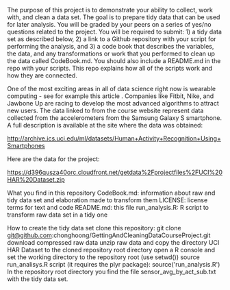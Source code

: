 The purpose of this project is to demonstrate your ability to collect, work with, and clean a data set. The goal is to prepare tidy data that can be used for later analysis. You will be graded by your peers on a series of yes/no questions related to the project. You will be required to submit: 1) a tidy data set as described below, 2) a link to a Github repository with your script for performing the analysis, and 3) a code book that describes the variables, the data, and any transformations or work that you performed to clean up the data called CodeBook.md. You should also include a README.md in the repo with your scripts. This repo explains how all of the scripts work and how they are connected.  

One of the most exciting areas in all of data science right now is wearable computing - see for example this article . Companies like Fitbit, Nike, and Jawbone Up are racing to develop the most advanced algorithms to attract new users. The data linked to from the course website represent data collected from the accelerometers from the Samsung Galaxy S smartphone. A full description is available at the site where the data was obtained: 

http://archive.ics.uci.edu/ml/datasets/Human+Activity+Recognition+Using+Smartphones 

Here are the data for the project: 

https://d396qusza40orc.cloudfront.net/getdata%2Fprojectfiles%2FUCI%20HAR%20Dataset.zip 

What you find in this repository
CodeBook.md: information about raw and tidy data set and elaboration made to transform them
LICENSE: license terms for text and code
README.md: this file
run_analysis.R: R script to transform raw data set in a tidy one

How to create the tidy data set
clone this repository: git clone git@github.com:chonghoong/GettingAndCleaningDataCourseProject.git
download compressed raw data
unzip raw data and copy the directory UCI HAR Dataset to the cloned repository root directory
open a R console and set the working directory to the repository root (use setwd())
source run_analisys.R script (it requires the plyr package): source('run_analysis.R')
In the repository root directory you find the file sensor_avg_by_act_sub.txt with the tidy data set.
